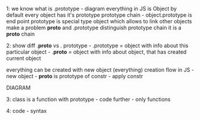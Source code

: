1: 
  we know what is .prototype - diagram
  everything in JS is Object
  by default every object has it's prototype
  prototype chain - object.prototype is end point
  prototype is special type object which allows to link other objects 
  make a problem __proto__ and .prototype  distinguish
  prototype chain it is a __proto__ chain

2: 
  show diff .__proto__  vs . prototype 
    - .prototype = object with info about this particular object
    - .__proto__ = object with info about object, that has created current object

  everything can be created with new
  object (everything) creation flow in JS
    - new object
    - __proto__ is prototype of constr
    - apply constr

  DIAGRAM

3: 
  class is a function with prototype - code
  further - only functions

4: 
  code - syntax
